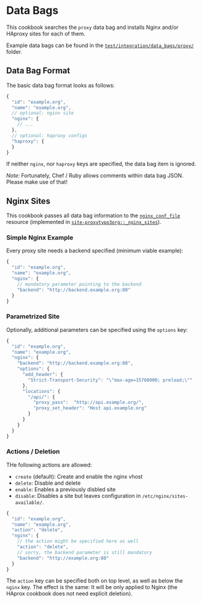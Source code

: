 # Data Bags

This cookbook searches the `proxy` data bag and installs Nginx and/or HAproxy sites for each of them.

Example data bags can be found in the [`test/integration/data_bags/proxy/`](https://github.com/TYPO3-cookbooks/site-proxytypo3org/tree/master/test/integration/data_bags/proxy) folder.

## Data Bag Format

The basic data bag format looks as follows:

```javascript
{
  "id": "example.org",
  "name": "example.org",
  // optional: nginx site
  "nginx": {
    // ...
  },
  // optional: haproxy configs
  "haproxy": {
  }
}
```

If neither `nginx`, nor `haproxy` keys are specified, the data bag item is ignored.

_Note:_ Fortunately, Chef / Ruby allows comments within data bag JSON. Please make use of that! 

## Nginx Sites

This cookbook passes all data bag information to the [`nginx_conf_file`](https://github.com/tablexi/chef-nginx_conf/tree/v1.0.1#create) resource (implemented in [`site-proxytypo3org::_nginx_sites`](https://github.com/TYPO3-cookbooks/site-proxytypo3org/blob/master/recipes/_nginx_sites.rb)).

### Simple Nginx Example

Every proxy site needs a backend specified (minimum viable example):

```javascript
{
  "id": "example.org",
  "name": "example.org",
  "nginx": {
    // mandatory parameter pointing to the backend
    "backend": "http://backend.example.org:80"
  }
}
```

### Parametrized Site

Optionally, additional parameters can be specified using the `options` key: 

```javascript
{
  "id": "example.org",
  "name": "example.org",
  "nginx": {
    "backend": "http://backend.example.org:80",
    "options": {
      "add_header": {
        "Strict-Transport-Security": "\"max-age=15768000; preload;\""
      },
      "locations": {
        "/api/": {
          "proxy_pass":  "http://api.example.org/",
          "proxy_set_header": "Host api.example.org"
        }
      }
    }
  }
}
```

### Actions / Deletion

THe following actions are allowed:

- `create` (default): Create and enable the nginx vhost 
- `delete`: Disable and delete
- `enable`: Enables a previously disbled site
- `disable`: Disables a site but leaves configuration in `/etc/nginx/sites-available/`.


```javascript
{
  "id": "example.org",
  "name": "example.org",
  "action": "delete",
  "nginx": {
    // the action might be specified here as well
    "action": "delete",
    // sorry, the backend parameter is still mandatory
    "backend": "http://example.org:80"
  }
}
```

The `action` key can be specified both on top level, as well as below the `nginx` key. The effect is the same: It will be only applied to Nginx (the HAprox cookbook does not need explicit deletion).